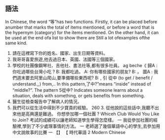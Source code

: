 ## 語法
In Chinese, the word “等”has two functions. Firstly, it can be placed before anumber
that marks the total of items mentioned, or before a word that is the hypernym
(category) for the items mentioned. On the other hand, it can be used at the end ofa
list to show there are Still a lot ofexamples ofthe same kind.
1. 請在這裡寫下你的姓名、國家、出生日期等資料。
2. 我哥哥喜愛旅遊,他去過日本、英國、法國等三個國家。
3. 學校的社團像鋼琴社、吉他社、書法社等,都有很多社員。
ag beche《
歸A : 你吃過哪些台灣小吃 ?
B:                                         我都吃過。
 A: 你有哪些國家的朋友?
B:                                                     。
圖A : 我們週末要去阿里山爬山,要準備哪些東西呢?
B:                                                  ,
引 從中 (to get / benefit / understand.,,) from,..
In this pattern,了中?”means “inside” instead of “middle?”. The pattern 5從中?
lndicates someone learns about a situation, deals with something, or gets benefits
from something.
1. 醫生從檢查報告中了解病人的情況。
2. 我們可以從生活中得到不少寶貴的經驗。
260     3. 從他說的這些話中,我聽不出來他是高興還是難過。
你想參加哪一個社團 ?
Whiceh Club Would You Like to Join?
 考試的成績可以讓老師知道學生學得怎麼樣。
一
 我從參加社團的經驗裡,學到了不少處理事情的方法。
一
 老師選了幾個華語中心的學生,去參加用中文說故事的比賽
一
【】
【
時代華語         2
Modern Chinese
